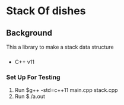 # Stack Of dishes

## Background

This a library to make a stack data structure

### 


- C++ v11

### Set Up For Testing

1. Run $g++ -std=c++11 main.cpp stack.cpp 
2. Run $./a.out